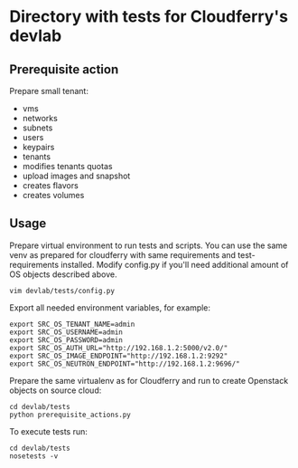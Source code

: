 Directory with tests for Cloudferry's devlab
==========

## Prerequisite action

Prepare small tenant:
- vms
- networks
- subnets
- users
- keypairs
- tenants
- modifies tenants quotas
- upload images and snapshot
- creates flavors
- creates volumes

## Usage

Prepare virtual environment to run tests and scripts. You can use the same
venv as prepared for cloudferry with same requirements and test-requirements
installed.
Modify config.py if you'll need additional amount of OS objects described above.
```
vim devlab/tests/config.py
```

Export all needed environment variables, for example:
```
export SRC_OS_TENANT_NAME=admin
export SRC_OS_USERNAME=admin
export SRC_OS_PASSWORD=admin
export SRC_OS_AUTH_URL="http://192.168.1.2:5000/v2.0/"
export SRC_OS_IMAGE_ENDPOINT="http://192.168.1.2:9292"
export SRC_OS_NEUTRON_ENDPOINT="http://192.168.1.2:9696/"
```

Prepare the same virtualenv as for Cloudferry and run to create Openstack 
objects on source cloud:
```
cd devlab/tests
python prerequisite_actions.py
```

To execute tests run:
```
cd devlab/tests
nosetests -v
```